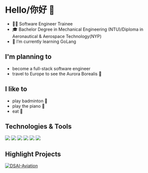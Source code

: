 # Hello/你好 👋

- 👨‍💻 Software Engineer Trainee
- 🎓 Bachelor Degree in Mechanical Engineering (NTU)/Diploma in Aeronautical & Aerospace Technology(NYP)
- 🌱 I’m currently learning GoLang

## I'm planning to
- become a full-stack software engineer
- travel to Europe to see the Aurora Borealis 🌈

## I like to
- play badminton 🏸
- play the piano 🎹
- eat 🥘

## Technologies & Tools
![](https://img.shields.io/badge/Editor-VS_Code-informational?style=flat&logo=visual-studio-code&logoColor=white&color=6aa6f8)
![](https://img.shields.io/badge/Code-Python-informational?style=flat&logo=python&logoColor=white&color=6aa6f8)
![](https://img.shields.io/badge/Code-JavaScript-informational?style=flat&logo=javascript&logoColor=white&color=6aa6f8)
![](https://img.shields.io/badge/Code-Golang-informational?style=flat&logo=go&logoColor=white&color=6aa6f8)
![](https://img.shields.io/badge/Tools-PostgreSQL-informational?style=flat&logo=postgresql&logoColor=white&color=6aa6f8)
![](https://img.shields.io/badge/Tools-Docker-informational?style=flat&logo=docker&logoColor=white&color=6aa6f8)

## Highlight Projects
<a href="https://github.com/wkcjay/DSAI-Aviation.git">
  <img align="center" src="https://github-readme-stats.vercel.app/api/pin/?username=wkcjay&repo=DSAI-Aviation&show_icons=true&line_height=27&title_color=6aa6f8&text_color=8a919a&icon_color=6aa6f8&bg_color=22272e" alt="DSAI-Aviation" />
</a>
